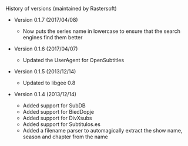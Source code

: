 History of versions (maintained by Rastersoft)
 * Version 0.1.7 (2017/04/08)
    * Now puts the series name in lowercase to ensure that the search engines find them better

 * Version 0.1.6 (2017/04/07)
    * Updated the UserAgent for OpenSubtitles

 * Version 0.1.5 (2013/12/14)
    * Updated to libgee 0.8

 * Version 0.1.4 (2013/12/14)
    * Added support for SubDB
    * Added support for BiedDopje
    * Added support for DivXsubs
    * Added support for Subtitulos.es
    * Added a filename parser to automagically extract the show name, season and chapter from the name
